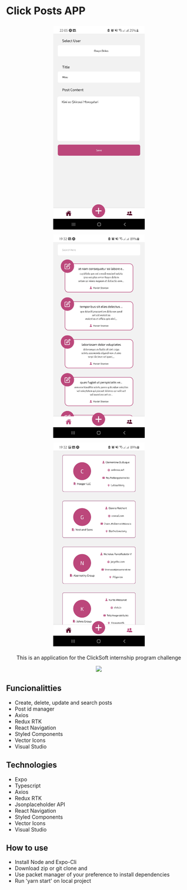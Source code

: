 # Click Posts APP
<div align="center">
  <img src="./images_app/create_post.jpg" alt="void home" width="249" height="552" style="margin: 5px;">
  <img src="./images_app/feed.jpg" alt="void home" width="249" height="552" style="margin: 5px;">
  <img src="./images_app/users.jpg" alt="void home" width="249" height="552" style="margin: 5px;">
</div>
<p align="center">This is an application for the ClickSoft internship program challenge</p>
<p align="center">
    <a href = ""><img src="https://img.shields.io/badge/Under%20Development-9966FF?&style=for-the-badge"></a>
</p>
<h2>Funcionalitties</h2>
<ul>
  <li>Create, delete, update and search posts</li>
  <li>Post id manager</li>
  <li>Axios</li>
  <li>Redux RTK</li>
  <li>React Navigation</li>
  <li>Styled Components</li>
  <li>Vector Icons</li>
  <li>Visual Studio</li>
</ul>
<h2>Technologies</h2>
<ul>
  <li>Expo</li>
  <li>Typescript</li>
  <li>Axios</li>
  <li>Redux RTK</li>
  <li>Jsonplaceholder API</li>
  <li>React Navigation</li>
  <li>Styled Components</li>
  <li>Vector Icons</li>
  <li>Visual Studio</li>
</ul>
<h2>How to use</h2>
<ul>
  <li>Install Node and Expo-Cli</li>
  <li>Download zip or git clone and</li>
  <li>Use packet manager of your preference to install dependencies</li>
  <li>Run 'yarn start' on local project</li>
</ul>
